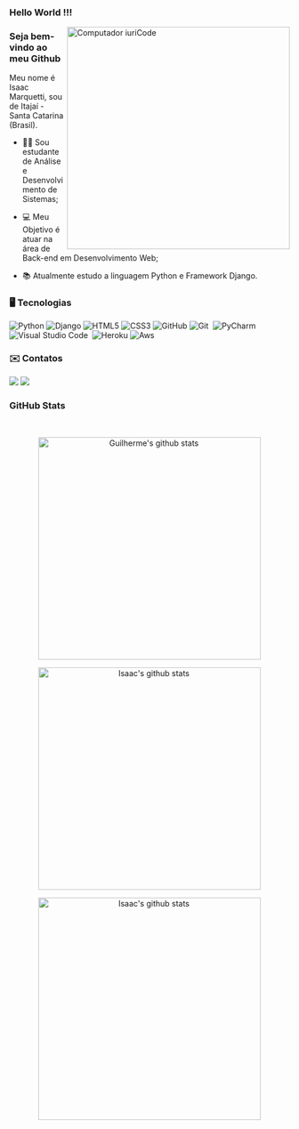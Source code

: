  ### Hello World !!! 

<img src="https://raw.githubusercontent.com/MicaelliMedeiros/micaellimedeiros/master/image/computer-illustration.png" min-width="400px" max-width="400px" width="400px" align="right" alt="Computador iuriCode">

### Seja bem-vindo ao meu Github
<p>
  Meu nome é Isaac Marquetti, sou de Itajaí - Santa Catarina (Brasil).
</p>

- 👨‍🎓 Sou estudante de Análise e Desenvolvimento de Sistemas; 

- 💻 Meu Objetivo é atuar na área de Back-end em Desenvolvimento Web; 

- 📚 Atualmente estudo a linguagem Python e Framework Django.

### 🖥️ Tecnologias

![Python](https://img.shields.io/badge/Python-3776AB?style=for-the-badge&logo=python&logoColor=white)
![Django](https://img.shields.io/badge/Django-092E20?style=for-the-badge&logo=django&logoColor=white)
![HTML5](https://img.shields.io/badge/HTML5-E34F26?style=for-the-badge&logo=html5&logoColor=white)
![CSS3](https://img.shields.io/badge/CSS3-1572B6?style=for-the-badge&logo=css3&logoColor=white)
![GitHub](https://img.shields.io/badge/GitHub-100000?style=for-the-badge&logo=github&logoColor=white)
![Git](https://img.shields.io/badge/Git-F05032?style=for-the-badge&logo=git&logoColor=white)&nbsp;
![PyCharm](https://img.shields.io/badge/PyCharm-000000.svg?&style=for-the-badge&logo=PyCharm&logoColor=white)
![Visual Studio Code](https://img.shields.io/badge/Visual_Studio_Code-0078D4?style=for-the-badge&logo=visual%20studio%20code&logoColor=white)&nbsp;
![Heroku](https://img.shields.io/badge/Heroku-430098?style=for-the-badge&logo=heroku&logoColor=white)
![Aws](https://img.shields.io/badge/Amazon_AWS-232F3E?style=for-the-badge&logo=amazon-aws&logoColor=white)

### ✉️ Contatos

<p align="left">
  <a href="https://www.linkedin.com/in/isaac-marquetti-6298a773/"><img src="https://img.shields.io/badge/-Isaac%20Marquetti-0077B5?style=flat&logo=Linkedin&logoColor=white"/></a>
  <a href="mailto:isaac.marquetti@gmail.com"><img src="https://img.shields.io/badge/-isaac.marquetti@gmail.com-D14836?style=flat&logo=Gmail&logoColor=white"/></a>


### GitHub Stats
<br/>


<center>
    <tr>
      <td>
        <p align="center"><a href="#"><img width="400px" src="https://github-readme-stats.vercel.app/api?username=isaacmarquetti&show_icons=true&count_private=true&hide_border=true&&exclude_repo=DatabaseAnalysisProject,probability-and-statistics-database-analysis,FacialRecognitionProject,ClassroomProject&include_all_commits=true&theme=nightowl" alt="Guilherme's github stats"/>
          </a></p>
       <p align="center"><a href="#"><img width="400px" src="https://github-readme-streak-stats.herokuapp.com/?user=isaacmarquetti&hide_border=true&theme=nightowl"  alt="Isaac's github stats"/></a></p>
      </td>
       <td>
        <p align="center"><a href="#"><img width="400px" src="https://github-readme-stats.vercel.app/api/top-langs?username=isaacmarquetti&layout=compact&langs_count=20&hide_border=true&theme=nightowl" alt="Isaac's github stats"/> </a></p>
      </td>
      </tr>
</center>
<br/>
